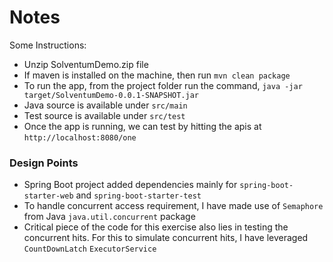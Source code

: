 # Notes

Some Instructions:

* Unzip SolventumDemo.zip file
* If maven is installed on the machine, then run `mvn clean package`
* To run the app, from the project folder run the command, `java -jar target/SolventumDemo-0.0.1-SNAPSHOT.jar`
* Java source is available under `src/main`
* Test source is available under `src/test`
* Once the app is running, we can test by hitting the apis at `http://localhost:8080/one`

### Design Points

* Spring Boot project added dependencies mainly for `spring-boot-starter-web` and `spring-boot-starter-test`
* To handle concurrent access requirement, I have made use of `Semaphore` from Java `java.util.concurrent` package
* Critical piece of the code for this exercise also lies in testing the concurrent hits. For this to simulate concurrent hits, I have leveraged `CountDownLatch` `ExecutorService` 

